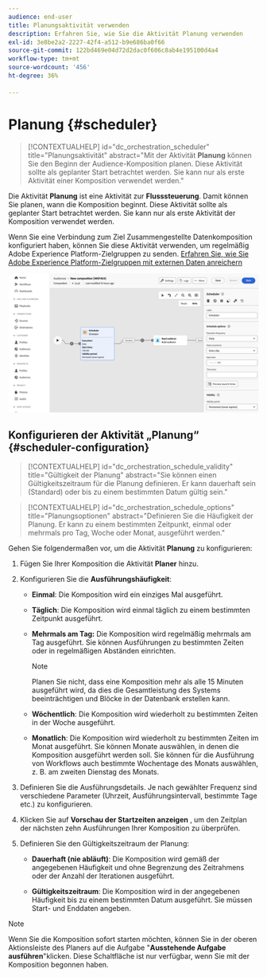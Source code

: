 ```yaml
---
audience: end-user
title: Planungsaktivität verwenden
description: Erfahren Sie, wie Sie die Aktivität Planung verwenden
exl-id: 3e8be2a2-2227-42f4-a512-b9e686ba0f66
source-git-commit: 122bd469e04d72d2dac0f606c8ab4e195100d4a4
workflow-type: tm+mt
source-wordcount: '456'
ht-degree: 36%

---
```


# Planung {#scheduler}

>[!CONTEXTUALHELP]
>id="dc_orchestration_scheduler"
>title="Planungsaktivität"
>abstract="Mit der Aktivität **Planung** können Sie den Beginn der Audience-Komposition planen. Diese Aktivität sollte als geplanter Start betrachtet werden. Sie kann nur als erste Aktivität einer Komposition verwendet werden."

Die Aktivität **Planung** ist eine Aktivität zur **Flusssteuerung**. Damit können Sie planen, wann die Komposition beginnt. Diese Aktivität sollte als geplanter Start betrachtet werden. Sie kann nur als erste Aktivität der Komposition verwendet werden.

Wenn Sie eine Verbindung zum Ziel Zusammengestellte Datenkomposition konfiguriert haben, können Sie diese Aktivität verwenden, um regelmäßig Adobe Experience Platform-Zielgruppen zu senden. [Erfahren Sie, wie Sie Adobe Experience Platform-Zielgruppen mit externen Daten anreichern](../../connections/destinations.md)

![](../assets/scheduler.png)

## Konfigurieren der Aktivität „Planung“ {#scheduler-configuration}

>[!CONTEXTUALHELP]
>id="dc_orchestration_schedule_validity"
>title="Gültigkeit der Planung"
>abstract="Sie können einen Gültigkeitszeitraum für die Planung definieren. Er kann dauerhaft sein (Standard) oder bis zu einem bestimmten Datum gültig sein."

>[!CONTEXTUALHELP]
>id="dc_orchestration_schedule_options"
>title="Planungsoptionen"
>abstract="Definieren Sie die Häufigkeit der Planung. Er kann zu einem bestimmten Zeitpunkt, einmal oder mehrmals pro Tag, Woche oder Monat, ausgeführt werden."

Gehen Sie folgendermaßen vor, um die Aktivität **Planung** zu konfigurieren:

1. Fügen Sie Ihrer Komposition die Aktivität **Planer** hinzu.

1. Konfigurieren Sie die **Ausführungshäufigkeit**:

   * **Einmal**: Die Komposition wird ein einziges Mal ausgeführt.
   * **Täglich**: Die Komposition wird einmal täglich zu einem bestimmten Zeitpunkt ausgeführt.
   * **Mehrmals am Tag:** Die Komposition wird regelmäßig mehrmals am Tag ausgeführt. Sie können Ausführungen zu bestimmten Zeiten oder in regelmäßigen Abständen einrichten.

     >[!NOTE]
     >
     >Planen Sie nicht, dass eine Komposition mehr als alle 15 Minuten ausgeführt wird, da dies die Gesamtleistung des Systems beeinträchtigen und Blöcke in der Datenbank erstellen kann.

   * **Wöchentlich**: Die Komposition wird wiederholt zu bestimmten Zeiten in der Woche ausgeführt.
   * **Monatlich**: Die Komposition wird wiederholt zu bestimmten Zeiten im Monat ausgeführt. Sie können Monate auswählen, in denen die Komposition ausgeführt werden soll. Sie können für die Ausführung von Workflows auch bestimmte Wochentage des Monats auswählen, z. B. am zweiten Dienstag des Monats.

1. Definieren Sie die Ausführungsdetails. Je nach gewählter Frequenz sind verschiedene Parameter (Uhrzeit, Ausführungsintervall, bestimmte Tage etc.) zu konfigurieren.

1. Klicken Sie auf **Vorschau der Startzeiten anzeigen** , um den Zeitplan der nächsten zehn Ausführungen Ihrer Komposition zu überprüfen.

1. Definieren Sie den Gültigkeitszeitraum der Planung:

   * **Dauerhaft (nie abläuft)**: Die Komposition wird gemäß der angegebenen Häufigkeit und ohne Begrenzung des Zeitrahmens oder der Anzahl der Iterationen ausgeführt.

   * **Gültigkeitszeitraum**: Die Komposition wird in der angegebenen Häufigkeit bis zu einem bestimmten Datum ausgeführt. Sie müssen Start- und Enddaten angeben.

>[!NOTE]
>
>Wenn Sie die Komposition sofort starten möchten, können Sie in der oberen Aktionsleiste des Planers auf die Aufgabe &quot;**Ausstehende Aufgabe ausführen**&quot;klicken. Diese Schaltfläche ist nur verfügbar, wenn Sie mit der Komposition begonnen haben.

<!--## Example{#scheduler-example}

In the following example, the activity is configured so that the composition runs several times a day at 9 and 12 AM, every day of the week from October 1st, 2023 to January 1st, 2024.-->
